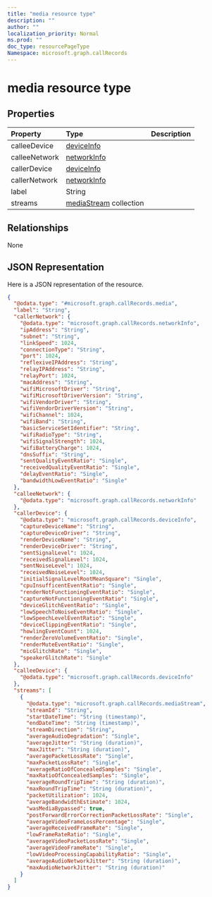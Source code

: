 ```yaml
---
title: "media resource type"
description: ""
author: ""
localization_priority: Normal
ms.prod: ""
doc_type: resourcePageType
Namespace: microsoft.graph.callRecords
---
```



# media resource type



## Properties
|Property|Type|Description|
|:---|:---|:---|
|calleeDevice|[deviceInfo](../resources/callRecords-deviceInfo.md)||
|calleeNetwork|[networkInfo](../resources/callRecords-networkInfo.md)||
|callerDevice|[deviceInfo](../resources/callRecords-deviceInfo.md)||
|callerNetwork|[networkInfo](../resources/callRecords-networkInfo.md)||
|label|String||
|streams|[mediaStream](../resources/callRecords-mediaStream.md) collection||

## Relationships
None

## JSON Representation
Here is a JSON representation of the resource.
<!-- {
  "blockType": "resource",
  "@odata.type": "microsoft.graph.callRecords.media"
}
-->
``` json
{
  "@odata.type": "#microsoft.graph.callRecords.media",
  "label": "String",
  "callerNetwork": {
    "@odata.type": "microsoft.graph.callRecords.networkInfo",
    "ipAddress": "String",
    "subnet": "String",
    "linkSpeed": 1024,
    "connectionType": "String",
    "port": 1024,
    "reflexiveIPAddress": "String",
    "relayIPAddress": "String",
    "relayPort": 1024,
    "macAddress": "String",
    "wifiMicrosoftDriver": "String",
    "wifiMicrosoftDriverVersion": "String",
    "wifiVendorDriver": "String",
    "wifiVendorDriverVersion": "String",
    "wifiChannel": 1024,
    "wifiBand": "String",
    "basicServiceSetIdentifier": "String",
    "wifiRadioType": "String",
    "wifiSignalStrength": 1024,
    "wifiBatteryCharge": 1024,
    "dnsSuffix": "String",
    "sentQualityEventRatio": "Single",
    "receivedQualityEventRatio": "Single",
    "delayEventRatio": "Single",
    "bandwidthLowEventRatio": "Single"
  },
  "calleeNetwork": {
    "@odata.type": "microsoft.graph.callRecords.networkInfo"
  },
  "callerDevice": {
    "@odata.type": "microsoft.graph.callRecords.deviceInfo",
    "captureDeviceName": "String",
    "captureDeviceDriver": "String",
    "renderDeviceName": "String",
    "renderDeviceDriver": "String",
    "sentSignalLevel": 1024,
    "receivedSignalLevel": 1024,
    "sentNoiseLevel": 1024,
    "receivedNoiseLevel": 1024,
    "initialSignalLevelRootMeanSquare": "Single",
    "cpuInsufficentEventRatio": "Single",
    "renderNotFunctioningEventRatio": "Single",
    "captureNotFunctioningEventRatio": "Single",
    "deviceGlitchEventRatio": "Single",
    "lowSpeechToNoiseEventRatio": "Single",
    "lowSpeechLevelEventRatio": "Single",
    "deviceClippingEventRatio": "Single",
    "howlingEventCount": 1024,
    "renderZeroVolumeEventRatio": "Single",
    "renderMuteEventRatio": "Single",
    "micGlitchRate": "Single",
    "speakerGlitchRate": "Single"
  },
  "calleeDevice": {
    "@odata.type": "microsoft.graph.callRecords.deviceInfo"
  },
  "streams": [
    {
      "@odata.type": "microsoft.graph.callRecords.mediaStream",
      "streamId": "String",
      "startDateTime": "String (timestamp)",
      "endDateTime": "String (timestamp)",
      "streamDirection": "String",
      "averageAudioDegradation": "Single",
      "averageJitter": "String (duration)",
      "maxJitter": "String (duration)",
      "averagePacketLossRate": "Single",
      "maxPacketLossRate": "Single",
      "averageRatioOfConcealedSamples": "Single",
      "maxRatioOfConcealedSamples": "Single",
      "averageRoundTripTime": "String (duration)",
      "maxRoundTripTime": "String (duration)",
      "packetUtilization": 1024,
      "averageBandwidthEstimate": 1024,
      "wasMediaBypassed": true,
      "postForwardErrorCorrectionPacketLossRate": "Single",
      "averageVideoFrameLossPercentage": "Single",
      "averageReceivedFrameRate": "Single",
      "lowFrameRateRatio": "Single",
      "averageVideoPacketLossRate": "Single",
      "averageVideoFrameRate": "Single",
      "lowVideoProcessingCapabilityRatio": "Single",
      "averageAudioNetworkJitter": "String (duration)",
      "maxAudioNetworkJitter": "String (duration)"
    }
  ]
}
```

